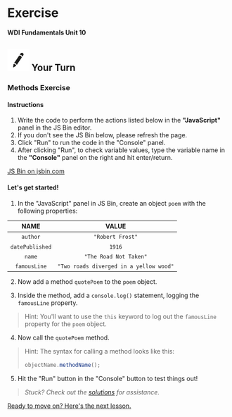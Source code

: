 # Exercise

**WDI Fundamentals Unit 10**

## ![Your Turn](../../.gitbook/assets/exercise%20%281%29.png) Your Turn

### Methods Exercise

#### Instructions

1. Write the code to perform the actions listed below in the **"JavaScript"** panel in the JS Bin editor. 
2. If you don't see the JS Bin below, please refresh the page.
3. Click "Run" to run the code in the "Console" panel.
4. After clicking "Run", to check variable values, type the variable name in the **"Console"** panel on the right and hit enter/return.

[JS Bin on jsbin.com](http://jsbin.com/zemani/embed?js,console)

#### Let's get started!

1. In the "JavaScript" panel in JS Bin, create an object `poem` with the following properties:

| NAME | VALUE |
| :---: | :---: |
| `author` | `"Robert Frost"` |
| `datePublished` | `1916` |
| `name` | `"The Road Not Taken"` |
| `famousLine` | `"Two roads diverged in a yellow wood"` |

2. Now add a method `quotePoem` to the `poem` object.

3. Inside the method, add a `console.log()` statement, logging the `famousLine` property.

> Hint: You'll want to use the `this` keyword to log out the `famousLine` property for the `poem` object.

4. Now call the `quotePoem` method.

> Hint: The syntax for calling a method looks like this:
>
> ```javascript
> objectName.methodName();
> ```

5. Hit the "Run" button in the "Console" button to test things out!

> _Stuck? Check out the_ [_solutions_](../../exercise-solutions.md#methods) _for assistance._

[Ready to move on? Here's the next lesson.](../json/)


